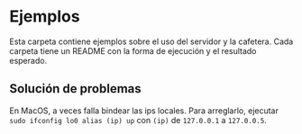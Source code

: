 # Ejemplos

Esta carpeta contiene ejemplos sobre el uso del servidor y la cafetera. Cada carpeta tiene un README con la forma de ejecución y el resultado esperado.

## Solución de problemas

En MacOS, a veces falla bindear las ips locales. Para arreglarlo, ejecutar
`sudo ifconfig lo0 alias (ip) up` con `(ip)` de `127.0.0.1` a `127.0.0.5`.
